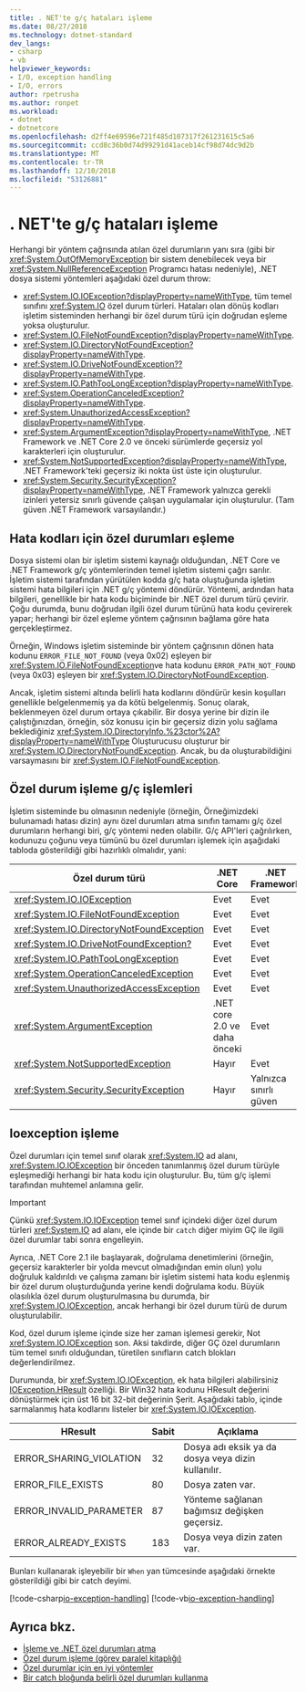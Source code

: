 ```yaml
---
title: . NET'te g/ç hataları işleme
ms.date: 08/27/2018
ms.technology: dotnet-standard
dev_langs:
- csharp
- vb
helpviewer_keywords:
- I/O, exception handling
- I/O, errors
author: rpetrusha
ms.author: ronpet
ms.workload:
- dotnet
- dotnetcore
ms.openlocfilehash: d2ff4e69596e721f485d107317f261231615c5a6
ms.sourcegitcommit: ccd8c36b0d74d99291d41aceb14cf98d74dc9d2b
ms.translationtype: MT
ms.contentlocale: tr-TR
ms.lasthandoff: 12/10/2018
ms.locfileid: "53126881"
---
```

# <a name="handling-io-errors-in-net"></a>. NET'te g/ç hataları işleme

Herhangi bir yöntem çağrısında atılan özel durumların yanı sıra (gibi bir <xref:System.OutOfMemoryException> bir sistem denebilecek veya bir <xref:System.NullReferenceException> Programcı hatası nedeniyle), .NET dosya sistemi yöntemleri aşağıdaki özel durum throw:

- <xref:System.IO.IOException?displayProperty=nameWithType>, tüm temel sınıfını <xref:System.IO> özel durum türleri. Hataları olan dönüş kodları işletim sisteminden herhangi bir özel durum türü için doğrudan eşleme yoksa oluşturulur.
- <xref:System.IO.FileNotFoundException?displayProperty=nameWithType>.
- <xref:System.IO.DirectoryNotFoundException?displayProperty=nameWithType>.
- <xref:System.IO.DriveNotFoundException??displayProperty=nameWithType>.
- <xref:System.IO.PathTooLongException?displayProperty=nameWithType>.
- <xref:System.OperationCanceledException?displayProperty=nameWithType>.
- <xref:System.UnauthorizedAccessException?displayProperty=nameWithType>.
- <xref:System.ArgumentException?displayProperty=nameWithType>, .NET Framework ve .NET Core 2.0 ve önceki sürümlerde geçersiz yol karakterleri için oluşturulur.
- <xref:System.NotSupportedException?displayProperty=nameWithType>, .NET Framework'teki geçersiz iki nokta üst üste için oluşturulur.
- <xref:System.Security.SecurityException?displayProperty=nameWithType>, .NET Framework yalnızca gerekli izinleri yetersiz sınırlı güvende çalışan uygulamalar için oluşturulur. (Tam güven .NET Framework varsayılandır.)

## <a name="mapping-error-codes-to-exceptions"></a>Hata kodları için özel durumları eşleme

Dosya sistemi olan bir işletim sistemi kaynağı olduğundan, .NET Core ve .NET Framework g/ç yöntemlerinden temel işletim sistemi çağrı sarılır. İşletim sistemi tarafından yürütülen kodda g/ç hata oluştuğunda işletim sistemi hata bilgileri için .NET g/ç yöntemi döndürür. Yöntemi, ardından hata bilgileri, genellikle bir hata kodu biçiminde bir .NET özel durum türü çevirir. Çoğu durumda, bunu doğrudan ilgili özel durum türünü hata kodu çevirerek yapar; herhangi bir özel eşleme yöntem çağrısının bağlama göre hata gerçekleştirmez.

Örneğin, Windows işletim sisteminde bir yöntem çağrısının dönen hata kodunu `ERROR_FILE_NOT_FOUND` (veya 0x02) eşleyen bir <xref:System.IO.FileNotFoundException>ve hata kodunu `ERROR_PATH_NOT_FOUND` (veya 0x03) eşleyen bir <xref:System.IO.DirectoryNotFoundException>.

Ancak, işletim sistemi altında belirli hata kodlarını döndürür kesin koşulları genellikle belgelenmemiş ya da kötü belgelenmiş. Sonuç olarak, beklenmeyen özel durum ortaya çıkabilir. Bir dosya yerine bir dizin ile çalıştığınızdan, örneğin, söz konusu için bir geçersiz dizin yolu sağlama beklediğiniz <xref:System.IO.DirectoryInfo.%23ctor%2A?displayProperty=nameWithType> Oluşturucusu oluşturur bir <xref:System.IO.DirectoryNotFoundException>. Ancak, bu da oluşturabildiğini varsaymasını bir <xref:System.IO.FileNotFoundException>.

## <a name="exception-handling-in-io-operations"></a>Özel durum işleme g/ç işlemleri

İşletim sisteminde bu olmasının nedeniyle (örneğin, Örneğimizdeki bulunamadı hatası dizin) aynı özel durumları atma sınıfın tamamı g/ç özel durumların herhangi biri, g/ç yöntemi neden olabilir. G/ç API'leri çağrılırken, kodunuzu çoğunu veya tümünü bu özel durumları işlemek için aşağıdaki tabloda gösterildiği gibi hazırlıklı olmalıdır, yani:

| Özel durum türü | .NET Core | .NET Framework |
|---|---|---|
| <xref:System.IO.IOException> | Evet | Evet |
| <xref:System.IO.FileNotFoundException> | Evet | Evet |
| <xref:System.IO.DirectoryNotFoundException> | Evet | Evet |
| <xref:System.IO.DriveNotFoundException?> | Evet | Evet |
| <xref:System.IO.PathTooLongException> | Evet | Evet |
| <xref:System.OperationCanceledException> | Evet | Evet |
| <xref:System.UnauthorizedAccessException> | Evet | Evet |
| <xref:System.ArgumentException> | .NET core 2.0 ve daha önceki| Evet |
| <xref:System.NotSupportedException> | Hayır | Evet |
| <xref:System.Security.SecurityException> | Hayır | Yalnızca sınırlı güven |

## <a name="handling-ioexception"></a>Ioexception işleme

Özel durumları için temel sınıf olarak <xref:System.IO> ad alanı, <xref:System.IO.IOException> bir önceden tanımlanmış özel durum türüyle eşleşmediği herhangi bir hata kodu için oluşturulur. Bu, tüm g/ç işlemi tarafından muhtemel anlamına gelir.

> [!IMPORTANT]
> Çünkü <xref:System.IO.IOException> temel sınıf içindeki diğer özel durum türleri <xref:System.IO> ad alanı, ele içinde bir `catch` diğer miyim GÇ ile ilgili özel durumlar tabi sonra engelleyin.

Ayrıca, .NET Core 2.1 ile başlayarak, doğrulama denetimlerini (örneğin, geçersiz karakterler bir yolda mevcut olmadığından emin olun) yolu doğruluk kaldırıldı ve çalışma zamanı bir işletim sistemi hata kodu eşlenmiş bir özel durum oluşturduğunda yerine kendi doğrulama kodu. Büyük olasılıkla özel durum oluşturulmasına bu durumda, bir <xref:System.IO.IOException>, ancak herhangi bir özel durum türü de durum oluşturulabilir.

Kod, özel durum işleme içinde size her zaman işlemesi gerekir, Not <xref:System.IO.IOException> son. Aksi takdirde, diğer GÇ özel durumların tüm temel sınıfı olduğundan, türetilen sınıfların catch blokları değerlendirilmez.

Durumunda, bir <xref:System.IO.IOException>, ek hata bilgileri alabilirsiniz [IOException.HResult](xref:System.Exception.HResult) özelliği. Bir Win32 hata kodunu HResult değerini dönüştürmek için üst 16 bit 32-bit değerinin Şerit. Aşağıdaki tablo, içinde sarmalanmış hata kodlarını listeler bir <xref:System.IO.IOException>.

| HResult | Sabit | Açıklama |
| --- | --- | --- |
| ERROR_SHARING_VIOLATION | 32 | Dosya adı eksik ya da dosya veya dizin kullanılır. |
| ERROR_FILE_EXISTS | 80 | Dosya zaten var. |
| ERROR_INVALID_PARAMETER | 87 | Yönteme sağlanan bağımsız değişken geçersiz. |
| ERROR_ALREADY_EXISTS | 183 | Dosya veya dizin zaten var. |

Bunları kullanarak işleyebilir bir `When` yan tümcesinde aşağıdaki örnekte gösterildiği gibi bir catch deyimi.

[!code-csharp[io-exception-handling](~/samples/snippets/standard/io/io-exceptions/cs/io-exceptions.cs)]
[!code-vb[io-exception-handling](~/samples/snippets/standard/io/io-exceptions/vb/io-exceptions.vb)]

## <a name="see-also"></a>Ayrıca bkz.

- [İşleme ve .NET özel durumları atma](../exceptions/index.md)
- [Özel durum işleme (görev paralel kitaplığı)](../parallel-programming/exception-handling-task-parallel-library.md)
- [Özel durumlar için en iyi yöntemler](../exceptions/best-practices-for-exceptions.md)
- [Bir catch bloğunda belirli özel durumları kullanma](../exceptions/how-to-use-specific-exceptions-in-a-catch-block.md)
